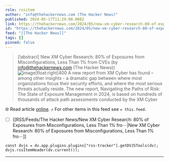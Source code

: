 ```yaml
---
role: rssitem
author: "info@thehackernews.com (The Hacker News)"
published: 2024-05-17T11:29:00.000Z
link: https://thehackernews.com/2024/05/new-xm-cyber-research-80-of-exposures.html
id: "https://thehackernews.com/2024/05/new-xm-cyber-research-80-of-exposures.html"
feed: "[[The Hacker News]]"
tags: []
pinned: false
---
```


> [!abstract] New XM Cyber Research: 80% of Exposures from Misconfigurations, Less Than 1% from CVEs (by info@thehackernews.com (The Hacker News))
> ![image|float:right|400](https://blogger.googleusercontent.com/img/b/R29vZ2xl/AVvXsEgyW5tQUIjpctocrlvWbnUcdnROq7YRBoKp5VQEfa97lFMq6oPX_VN0u_eDInWPMdG2cCEcZgH9L8c0MjYSQoGHpGE1pTPos0ihhtK1IuZIYz7X7go2EOMELR9ch2bTiYMY0ffMQ28jSrkM-xv7KmHgbUTyppDuM_xywMtAR6ZyT5UkT8eR3po0JIXTSeo/s1600/main.png) A new report from XM Cyber has found – among other insights - a dramatic gap between where most organizations focus their security efforts, and where the most serious threats actually reside. The new report, Navigating the Paths of Risk: The State of Exposure Management in 2024, is based on hundreds of thousands of attack path assessments conducted by the XM Cyber

🌐 Read article [online](https://thehackernews.com/2024/05/new-xm-cyber-research-80-of-exposures.html). ⤴ For other items in this feed see `= this.feed`.

- [ ] [[RSS/Feeds/The Hacker News/New XM Cyber Research꞉ 80% of Exposures from Misconfigurations, Less Than 1% fro⋯|New XM Cyber Research꞉ 80% of Exposures from Misconfigurations, Less Than 1% fro⋯]]

~~~dataviewjs
const dvjs = dv.app.plugins.plugins["rss-tracker"].getDVJSTools(dv);
dvjs.rssItemHeader(dv.current());
~~~

- - -

